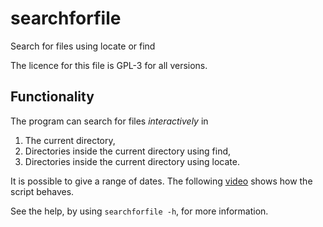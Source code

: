 # searchforfile
Search for files using locate or find

The licence for this file is GPL-3 for all versions.

## Functionality

The program can search for files *interactively* in

 1. The current directory,
 2. Directories inside the current directory using find,
 3. Directories inside the current directory using locate.

It is possible to give a range of dates. The following
[video](https://www.youtube.com/watch?v=OAHbv-s6mxA) shows how the script
behaves.

See the help, by using `searchforfile -h`, for more information.

